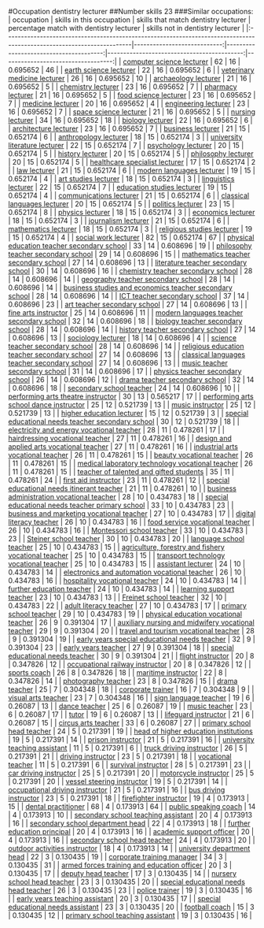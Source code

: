 #Occupation dentistry lecturer
##Number skills 23
###Similar occupations:
| occupation                                                                                                            |   skills in this occupation |   skills that match dentistry lecturer |   percentage match with dentistry lecturer |   skills not in dentistry lecturer |
|:----------------------------------------------------------------------------------------------------------------------|----------------------------:|---------------------------------------:|-------------------------------------------:|-----------------------------------:|
| [computer science lecturer](computer_science_lecturer.md)                                                             |                          62 |                                     16 |                                   0.695652 |                                 46 |
| [earth science lecturer](earth_science_lecturer.md)                                                                   |                          22 |                                     16 |                                   0.695652 |                                  6 |
| [veterinary medicine lecturer](veterinary_medicine_lecturer.md)                                                       |                          26 |                                     16 |                                   0.695652 |                                 10 |
| [archaeology lecturer](archaeology_lecturer.md)                                                                       |                          21 |                                     16 |                                   0.695652 |                                  5 |
| [chemistry lecturer](chemistry_lecturer.md)                                                                           |                          23 |                                     16 |                                   0.695652 |                                  7 |
| [pharmacy lecturer](pharmacy_lecturer.md)                                                                             |                          21 |                                     16 |                                   0.695652 |                                  5 |
| [food science lecturer](food_science_lecturer.md)                                                                     |                          23 |                                     16 |                                   0.695652 |                                  7 |
| [medicine lecturer](medicine_lecturer.md)                                                                             |                          20 |                                     16 |                                   0.695652 |                                  4 |
| [engineering lecturer](engineering_lecturer.md)                                                                       |                          23 |                                     16 |                                   0.695652 |                                  7 |
| [space science lecturer](space_science_lecturer.md)                                                                   |                          21 |                                     16 |                                   0.695652 |                                  5 |
| [nursing lecturer](nursing_lecturer.md)                                                                               |                          34 |                                     16 |                                   0.695652 |                                 18 |
| [biology lecturer](biology_lecturer.md)                                                                               |                          22 |                                     16 |                                   0.695652 |                                  6 |
| [architecture lecturer](architecture_lecturer.md)                                                                     |                          23 |                                     16 |                                   0.695652 |                                  7 |
| [business lecturer](business_lecturer.md)                                                                             |                          21 |                                     15 |                                   0.652174 |                                  6 |
| [anthropology lecturer](anthropology_lecturer.md)                                                                     |                          18 |                                     15 |                                   0.652174 |                                  3 |
| [university literature lecturer](university_literature_lecturer.md)                                                   |                          22 |                                     15 |                                   0.652174 |                                  7 |
| [psychology lecturer](psychology_lecturer.md)                                                                         |                          20 |                                     15 |                                   0.652174 |                                  5 |
| [history lecturer](history_lecturer.md)                                                                               |                          20 |                                     15 |                                   0.652174 |                                  5 |
| [philosophy lecturer](philosophy_lecturer.md)                                                                         |                          20 |                                     15 |                                   0.652174 |                                  5 |
| [healthcare specialist lecturer](healthcare_specialist_lecturer.md)                                                   |                          17 |                                     15 |                                   0.652174 |                                  2 |
| [law lecturer](law_lecturer.md)                                                                                       |                          21 |                                     15 |                                   0.652174 |                                  6 |
| [modern languages lecturer](modern_languages_lecturer.md)                                                             |                          19 |                                     15 |                                   0.652174 |                                  4 |
| [art studies lecturer](art_studies_lecturer.md)                                                                       |                          18 |                                     15 |                                   0.652174 |                                  3 |
| [linguistics lecturer](linguistics_lecturer.md)                                                                       |                          22 |                                     15 |                                   0.652174 |                                  7 |
| [education studies lecturer](education_studies_lecturer.md)                                                           |                          19 |                                     15 |                                   0.652174 |                                  4 |
| [communications lecturer](communications_lecturer.md)                                                                 |                          21 |                                     15 |                                   0.652174 |                                  6 |
| [classical languages lecturer](classical_languages_lecturer.md)                                                       |                          20 |                                     15 |                                   0.652174 |                                  5 |
| [politics lecturer](politics_lecturer.md)                                                                             |                          23 |                                     15 |                                   0.652174 |                                  8 |
| [physics lecturer](physics_lecturer.md)                                                                               |                          18 |                                     15 |                                   0.652174 |                                  3 |
| [economics lecturer](economics_lecturer.md)                                                                           |                          18 |                                     15 |                                   0.652174 |                                  3 |
| [journalism lecturer](journalism_lecturer.md)                                                                         |                          21 |                                     15 |                                   0.652174 |                                  6 |
| [mathematics lecturer](mathematics_lecturer.md)                                                                       |                          18 |                                     15 |                                   0.652174 |                                  3 |
| [religious studies lecturer](religious_studies_lecturer.md)                                                           |                          19 |                                     15 |                                   0.652174 |                                  4 |
| [social work lecturer](social_work_lecturer.md)                                                                       |                          82 |                                     15 |                                   0.652174 |                                 67 |
| [physical education teacher secondary school](physical_education_teacher_secondary_school.md)                         |                          33 |                                     14 |                                   0.608696 |                                 19 |
| [philosophy teacher secondary school](philosophy_teacher_secondary_school.md)                                         |                          29 |                                     14 |                                   0.608696 |                                 15 |
| [mathematics teacher secondary school](mathematics_teacher_secondary_school.md)                                       |                          27 |                                     14 |                                   0.608696 |                                 13 |
| [literature teacher secondary school](literature_teacher_secondary_school.md)                                         |                          30 |                                     14 |                                   0.608696 |                                 16 |
| [chemistry teacher secondary school](chemistry_teacher_secondary_school.md)                                           |                          28 |                                     14 |                                   0.608696 |                                 14 |
| [geography teacher secondary school](geography_teacher_secondary_school.md)                                           |                          28 |                                     14 |                                   0.608696 |                                 14 |
| [business studies and economics teacher secondary school](business_studies_and_economics_teacher_secondary_school.md) |                          28 |                                     14 |                                   0.608696 |                                 14 |
| [ICT teacher secondary school](ICT_teacher_secondary_school.md)                                                       |                          37 |                                     14 |                                   0.608696 |                                 23 |
| [art teacher secondary school](art_teacher_secondary_school.md)                                                       |                          27 |                                     14 |                                   0.608696 |                                 13 |
| [fine arts instructor](fine_arts_instructor.md)                                                                       |                          25 |                                     14 |                                   0.608696 |                                 11 |
| [modern languages teacher secondary school](modern_languages_teacher_secondary_school.md)                             |                          32 |                                     14 |                                   0.608696 |                                 18 |
| [biology teacher secondary school](biology_teacher_secondary_school.md)                                               |                          28 |                                     14 |                                   0.608696 |                                 14 |
| [history teacher secondary school](history_teacher_secondary_school.md)                                               |                          27 |                                     14 |                                   0.608696 |                                 13 |
| [sociology lecturer](sociology_lecturer.md)                                                                           |                          18 |                                     14 |                                   0.608696 |                                  4 |
| [science teacher secondary school](science_teacher_secondary_school.md)                                               |                          28 |                                     14 |                                   0.608696 |                                 14 |
| [religious education teacher secondary school](religious_education_teacher_secondary_school.md)                       |                          27 |                                     14 |                                   0.608696 |                                 13 |
| [classical languages teacher secondary school](classical_languages_teacher_secondary_school.md)                       |                          27 |                                     14 |                                   0.608696 |                                 13 |
| [music teacher secondary school](music_teacher_secondary_school.md)                                                   |                          31 |                                     14 |                                   0.608696 |                                 17 |
| [physics teacher secondary school](physics_teacher_secondary_school.md)                                               |                          26 |                                     14 |                                   0.608696 |                                 12 |
| [drama teacher secondary school](drama_teacher_secondary_school.md)                                                   |                          32 |                                     14 |                                   0.608696 |                                 18 |
| [secondary school teacher](secondary_school_teacher.md)                                                               |                          24 |                                     14 |                                   0.608696 |                                 10 |
| [performing arts theatre instructor](performing_arts_theatre_instructor.md)                                           |                          30 |                                     13 |                                   0.565217 |                                 17 |
| [performing arts school dance instructor](performing_arts_school_dance_instructor.md)                                 |                          25 |                                     12 |                                   0.521739 |                                 13 |
| [music instructor](music_instructor.md)                                                                               |                          25 |                                     12 |                                   0.521739 |                                 13 |
| [higher education lecturer](higher_education_lecturer.md)                                                             |                          15 |                                     12 |                                   0.521739 |                                  3 |
| [special educational needs teacher secondary school](special_educational_needs_teacher_secondary_school.md)           |                          30 |                                     12 |                                   0.521739 |                                 18 |
| [electricity and energy vocational teacher](electricity_and_energy_vocational_teacher.md)                             |                          28 |                                     11 |                                   0.478261 |                                 17 |
| [hairdressing vocational teacher](hairdressing_vocational_teacher.md)                                                 |                          27 |                                     11 |                                   0.478261 |                                 16 |
| [design and applied arts vocational teacher](design_and_applied_arts_vocational_teacher.md)                           |                          27 |                                     11 |                                   0.478261 |                                 16 |
| [industrial arts vocational teacher](industrial_arts_vocational_teacher.md)                                           |                          26 |                                     11 |                                   0.478261 |                                 15 |
| [beauty vocational teacher](beauty_vocational_teacher.md)                                                             |                          26 |                                     11 |                                   0.478261 |                                 15 |
| [medical laboratory technology vocational teacher](medical_laboratory_technology_vocational_teacher.md)               |                          26 |                                     11 |                                   0.478261 |                                 15 |
| [teacher of talented and gifted students](teacher_of_talented_and_gifted_students.md)                                 |                          35 |                                     11 |                                   0.478261 |                                 24 |
| [first aid instructor](first_aid_instructor.md)                                                                       |                          23 |                                     11 |                                   0.478261 |                                 12 |
| [special educational needs itinerant teacher](special_educational_needs_itinerant_teacher.md)                         |                          21 |                                     11 |                                   0.478261 |                                 10 |
| [business administration vocational teacher](business_administration_vocational_teacher.md)                           |                          28 |                                     10 |                                   0.434783 |                                 18 |
| [special educational needs teacher primary school](special_educational_needs_teacher_primary_school.md)               |                          33 |                                     10 |                                   0.434783 |                                 23 |
| [business and marketing vocational teacher](business_and_marketing_vocational_teacher.md)                             |                          27 |                                     10 |                                   0.434783 |                                 17 |
| [digital literacy teacher](digital_literacy_teacher.md)                                                               |                          26 |                                     10 |                                   0.434783 |                                 16 |
| [food service vocational teacher](food_service_vocational_teacher.md)                                                 |                          26 |                                     10 |                                   0.434783 |                                 16 |
| [Montessori school teacher](Montessori_school_teacher.md)                                                             |                          33 |                                     10 |                                   0.434783 |                                 23 |
| [Steiner school teacher](Steiner_school_teacher.md)                                                                   |                          30 |                                     10 |                                   0.434783 |                                 20 |
| [language school teacher](language_school_teacher.md)                                                                 |                          25 |                                     10 |                                   0.434783 |                                 15 |
| [agriculture, forestry and fishery vocational teacher](agriculture,_forestry_and_fishery_vocational_teacher.md)       |                          25 |                                     10 |                                   0.434783 |                                 15 |
| [transport technology vocational teacher](transport_technology_vocational_teacher.md)                                 |                          25 |                                     10 |                                   0.434783 |                                 15 |
| [assistant lecturer](assistant_lecturer.md)                                                                           |                          24 |                                     10 |                                   0.434783 |                                 14 |
| [electronics and automation vocational teacher](electronics_and_automation_vocational_teacher.md)                     |                          26 |                                     10 |                                   0.434783 |                                 16 |
| [hospitality vocational teacher](hospitality_vocational_teacher.md)                                                   |                          24 |                                     10 |                                   0.434783 |                                 14 |
| [further education teacher](further_education_teacher.md)                                                             |                          24 |                                     10 |                                   0.434783 |                                 14 |
| [learning support teacher](learning_support_teacher.md)                                                               |                          23 |                                     10 |                                   0.434783 |                                 13 |
| [Freinet school teacher](Freinet_school_teacher.md)                                                                   |                          32 |                                     10 |                                   0.434783 |                                 22 |
| [adult literacy teacher](adult_literacy_teacher.md)                                                                   |                          27 |                                     10 |                                   0.434783 |                                 17 |
| [primary school teacher](primary_school_teacher.md)                                                                   |                          29 |                                     10 |                                   0.434783 |                                 19 |
| [physical education vocational teacher](physical_education_vocational_teacher.md)                                     |                          26 |                                      9 |                                   0.391304 |                                 17 |
| [auxiliary nursing and midwifery vocational teacher](auxiliary_nursing_and_midwifery_vocational_teacher.md)           |                          29 |                                      9 |                                   0.391304 |                                 20 |
| [travel and tourism vocational teacher](travel_and_tourism_vocational_teacher.md)                                     |                          28 |                                      9 |                                   0.391304 |                                 19 |
| [early years special educational needs teacher](early_years_special_educational_needs_teacher.md)                     |                          32 |                                      9 |                                   0.391304 |                                 23 |
| [early years teacher](early_years_teacher.md)                                                                         |                          27 |                                      9 |                                   0.391304 |                                 18 |
| [special educational needs teacher](special_educational_needs_teacher.md)                                             |                          30 |                                      9 |                                   0.391304 |                                 21 |
| [flight instructor](flight_instructor.md)                                                                             |                          20 |                                      8 |                                   0.347826 |                                 12 |
| [occupational railway instructor](occupational_railway_instructor.md)                                                 |                          20 |                                      8 |                                   0.347826 |                                 12 |
| [sports coach](sports_coach.md)                                                                                       |                          26 |                                      8 |                                   0.347826 |                                 18 |
| [maritime instructor](maritime_instructor.md)                                                                         |                          22 |                                      8 |                                   0.347826 |                                 14 |
| [photography teacher](photography_teacher.md)                                                                         |                          23 |                                      8 |                                   0.347826 |                                 15 |
| [drama teacher](drama_teacher.md)                                                                                     |                          25 |                                      7 |                                   0.304348 |                                 18 |
| [corporate trainer](corporate_trainer.md)                                                                             |                          16 |                                      7 |                                   0.304348 |                                  9 |
| [visual arts teacher](visual_arts_teacher.md)                                                                         |                          23 |                                      7 |                                   0.304348 |                                 16 |
| [sign language teacher](sign_language_teacher.md)                                                                     |                          19 |                                      6 |                                   0.26087  |                                 13 |
| [dance teacher](dance_teacher.md)                                                                                     |                          25 |                                      6 |                                   0.26087  |                                 19 |
| [music teacher](music_teacher.md)                                                                                     |                          23 |                                      6 |                                   0.26087  |                                 17 |
| [tutor](tutor.md)                                                                                                     |                          19 |                                      6 |                                   0.26087  |                                 13 |
| [lifeguard instructor](lifeguard_instructor.md)                                                                       |                          21 |                                      6 |                                   0.26087  |                                 15 |
| [circus arts teacher](circus_arts_teacher.md)                                                                         |                          33 |                                      6 |                                   0.26087  |                                 27 |
| [primary school head teacher](primary_school_head_teacher.md)                                                         |                          24 |                                      5 |                                   0.217391 |                                 19 |
| [head of higher education institutions](head_of_higher_education_institutions.md)                                     |                          19 |                                      5 |                                   0.217391 |                                 14 |
| [prison instructor](prison_instructor.md)                                                                             |                          21 |                                      5 |                                   0.217391 |                                 16 |
| [university teaching assistant](university_teaching_assistant.md)                                                     |                          11 |                                      5 |                                   0.217391 |                                  6 |
| [truck driving instructor](truck_driving_instructor.md)                                                               |                          26 |                                      5 |                                   0.217391 |                                 21 |
| [driving instructor](driving_instructor.md)                                                                           |                          23 |                                      5 |                                   0.217391 |                                 18 |
| [vocational teacher](vocational_teacher.md)                                                                           |                          11 |                                      5 |                                   0.217391 |                                  6 |
| [survival instructor](survival_instructor.md)                                                                         |                          28 |                                      5 |                                   0.217391 |                                 23 |
| [car driving instructor](car_driving_instructor.md)                                                                   |                          25 |                                      5 |                                   0.217391 |                                 20 |
| [motorcycle instructor](motorcycle_instructor.md)                                                                     |                          25 |                                      5 |                                   0.217391 |                                 20 |
| [vessel steering instructor](vessel_steering_instructor.md)                                                           |                          19 |                                      5 |                                   0.217391 |                                 14 |
| [occupational driving instructor](occupational_driving_instructor.md)                                                 |                          21 |                                      5 |                                   0.217391 |                                 16 |
| [bus driving instructor](bus_driving_instructor.md)                                                                   |                          23 |                                      5 |                                   0.217391 |                                 18 |
| [firefighter instructor](firefighter_instructor.md)                                                                   |                          19 |                                      4 |                                   0.173913 |                                 15 |
| [dental practitioner](dental_practitioner.md)                                                                         |                          68 |                                      4 |                                   0.173913 |                                 64 |
| [public speaking coach](public_speaking_coach.md)                                                                     |                          14 |                                      4 |                                   0.173913 |                                 10 |
| [secondary school teaching assistant](secondary_school_teaching_assistant.md)                                         |                          20 |                                      4 |                                   0.173913 |                                 16 |
| [secondary school department head](secondary_school_department_head.md)                                               |                          22 |                                      4 |                                   0.173913 |                                 18 |
| [further education principal](further_education_principal.md)                                                         |                          20 |                                      4 |                                   0.173913 |                                 16 |
| [academic support officer](academic_support_officer.md)                                                               |                          20 |                                      4 |                                   0.173913 |                                 16 |
| [secondary school head teacher](secondary_school_head_teacher.md)                                                     |                          24 |                                      4 |                                   0.173913 |                                 20 |
| [outdoor activities instructor](outdoor_activities_instructor.md)                                                     |                          18 |                                      4 |                                   0.173913 |                                 14 |
| [university department head](university_department_head.md)                                                           |                          22 |                                      3 |                                   0.130435 |                                 19 |
| [corporate training manager](corporate_training_manager.md)                                                           |                          34 |                                      3 |                                   0.130435 |                                 31 |
| [armed forces training and education officer](armed_forces_training_and_education_officer.md)                         |                          20 |                                      3 |                                   0.130435 |                                 17 |
| [deputy head teacher](deputy_head_teacher.md)                                                                         |                          17 |                                      3 |                                   0.130435 |                                 14 |
| [nursery school head teacher](nursery_school_head_teacher.md)                                                         |                          23 |                                      3 |                                   0.130435 |                                 20 |
| [special educational needs head teacher](special_educational_needs_head_teacher.md)                                   |                          26 |                                      3 |                                   0.130435 |                                 23 |
| [police trainer](police_trainer.md)                                                                                   |                          19 |                                      3 |                                   0.130435 |                                 16 |
| [early years teaching assistant](early_years_teaching_assistant.md)                                                   |                          20 |                                      3 |                                   0.130435 |                                 17 |
| [special educational needs assistant](special_educational_needs_assistant.md)                                         |                          23 |                                      3 |                                   0.130435 |                                 20 |
| [football coach](football_coach.md)                                                                                   |                          15 |                                      3 |                                   0.130435 |                                 12 |
| [primary school teaching assistant](primary_school_teaching_assistant.md)                                             |                          19 |                                      3 |                                   0.130435 |                                 16 |
